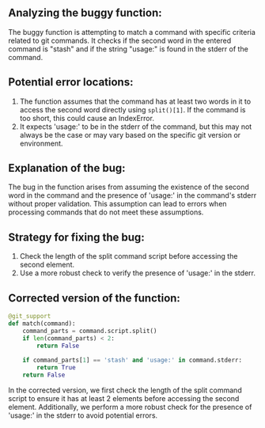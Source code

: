 ## Analyzing the buggy function:
The buggy function is attempting to match a command with specific criteria related to git commands. It checks if the second word in the entered command is "stash" and if the string "usage:" is found in the stderr of the command.

## Potential error locations:
1. The function assumes that the command has at least two words in it to access the second word directly using `split()[1]`. If the command is too short, this could cause an IndexError.
2. It expects 'usage:' to be in the stderr of the command, but this may not always be the case or may vary based on the specific git version or environment.

## Explanation of the bug:
The bug in the function arises from assuming the existence of the second word in the command and the presence of 'usage:' in the command's stderr without proper validation. This assumption can lead to errors when processing commands that do not meet these assumptions.

## Strategy for fixing the bug:
1. Check the length of the split command script before accessing the second element.
2. Use a more robust check to verify the presence of 'usage:' in the stderr.

## Corrected version of the function:
```python
@git_support
def match(command):
    command_parts = command.script.split()
    if len(command_parts) < 2:
        return False
        
    if command_parts[1] == 'stash' and 'usage:' in command.stderr:
        return True
    return False
```

In the corrected version, we first check the length of the split command script to ensure it has at least 2 elements before accessing the second element. Additionally, we perform a more robust check for the presence of 'usage:' in the stderr to avoid potential errors.